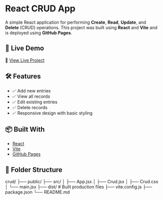 # React CRUD App

A simple React application for performing **Create**, **Read**, **Update**, and **Delete** (CRUD) operations. This project was built using **React** and **Vite** and is deployed using **GitHub Pages**.

## 🚀 Live Demo

🔗 [View Live Project](https://abdulhakeemhak.github.io/react-crud-app/)

## 🛠️ Features

- ✅ Add new entries
- ✅ View all records
- ✅ Edit existing entries
- ✅ Delete records
- ✅ Responsive design with basic styling

## 📦 Built With

- [React](https://reactjs.org/)
- [Vite](https://vitejs.dev/)
- [GitHub Pages](https://pages.github.com/)

## 📁 Folder Structure

crud/
├── public/
├── src/
│ ├── App.jsx
│ ├── Crud.jsx
│ ├── Crud.css
│ └── main.jsx
├── dist/ # Built production files
├── vite.config.js
├── package.json
└── README.md